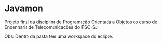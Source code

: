Javamon
=======

Projeto final da disciplina de Programação Orientada a Objetos do curso de Engenharia de Telecomunicações do IFSC-SJ


Obs: Dentro da pasta tem uma workspace do eclipse.
